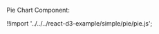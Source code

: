 Pie Chart Component:

<div id="data_pie" class="demo"></div>
<script src="/react-d3-example/dist/simple/min/pie.min.js"></script>

!!import '../../../react-d3-example/simple/pie/pie.js';
